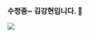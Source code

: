 ### 수정중~ 김강현입니다. 👋

 <a href="https://aiflower.tistory.com/">
 <img src="https://img.shields.io/badge/blog-A23EF3?style=flat-square&logo=instacart&logoColor=white"/>
 </a>
